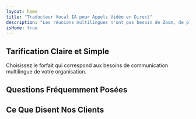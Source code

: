 ```yaml
---
layout: home
title: "Traducteur Vocal IA pour Appels Vidéo en Direct"
description: "Les réunions multilingues n'ont pas besoin de Zoom, de plugins ou d'interprètes. InterMind est un traducteur vocal IA pour les appels vidéo en temps réel — parlez et traduisez instantanément."
isHome: true
---
```


<!-- text="Concentrez-vous sur la croissance — laissez InterMind gérer les langues." -->
<!-- text="Les salles de classe prennent des années ; InterMind offre une compréhension en temps réel aujourd'hui, dans toutes les langues." -->
<!-- text="Comprenez instantanément — sans apprendre de langues étrangères" -->
<!-- title="Réunions Vidéo avec **Interprétation** en Direct" -->

<HeroSection
title="Réunions Vidéo **Multilingues** avec Interprétation **Vocale**"
text="Pour les entreprises où les **barrières linguistiques** signifient des opportunités manquées, des retards et des erreurs coûteuses.">

<AuthButton text="Essayer gratuitement" buttonClass="brand"/>
<!-- <ContactFormModalNav buttonText="Demander une Démo"/>
<NavButton to="#pricing" buttonClass="alt" buttonLabel="Tarifs" /> -->
</HeroSection>

<span id="1"></span>
<FeatureBlock :card="{
  title: 'Parlez Instantanément dans Plus de 100 Langues',
  details: 'InterMind permet à chaque participant de parler sa langue maternelle — naturellement, en [temps réel](/product/how-it-works), et sans sous-titres ni décalage.',
    items: [
      '✧ Parlez librement — soyez compris instantanément.',
      '✧ L\'interprétation alimentée par l\'IA capture le ton, l\'intention et la terminologie spécifique à l\'industrie.',
      '⚡︎ Interprétation **voix-à-voix** bidirectionnelle et continue sans configuration manuelle.',
    ],
  link: './product/what-is-intermind',
  src: {
    light: '/1.png',
    dark: '/1.png',
  },
  inversion: false
}" />

<span id="2"></span>
<FeatureBlock :card="{
    title: 'Conçu pour les Réunions Professionnelles — Pas Seulement pour Discuter',
    details: 'InterMind est une plateforme de réunion vidéo de niveau professionnel, pas un simple complément ou plugin.',
    items: [
      '✧ Résolution 1080p, suppression intelligente du bruit et captation vocale ciblée.',
      '✧ Planification, modération, démonstrations, enregistrement et intégration complète du calendrier — tout est intégré, prêt à l\'emploi. Les réunions peuvent durer jusqu\'à 24 heures.',
      '⚡︎ Transcriptions en direct, chat entre participants et un assistant IA qui maintient les réunions productives.'
    ],
    link: '/product/how-it-works',
    src: {
      light: '/3l.png',
      dark: '/3d.png',
    },
    inversion: true
  }" />

<span id="3"></span>
<FeatureBlock :card="{
  title: 'L\'**Intelligence au Cœur** de Vos Réunions',
  details: 'InterMind transforme chaque appel multilingue en connaissances claires et consultables.',
  items: [
    '⚡︎ Recherchez instantanément tout contenu dans les réunions passées et actuelles. Posez des questions naturellement, obtenez des réponses précises sans revoir les enregistrements.',
    '✧ Ne manquez jamais les points d\'action de vos réunions. Notre IA extrait automatiquement les tâches, les responsables et les délais des conversations.',
    '✧ Les résumés de réunion par IA fournissent les points clés instantanément dans n\'importe quelle langue, gardant tout le monde aligné sans prise de notes manuelle.',
  ],
  link: '/product/how-it-works#🧩-deep-memory-deep-understanding',
  src: {
    light: '/2l.png',
    dark: '/2d.png',
  },
  inversion: false
}" />

<span id="4"></span>
<FeatureBlock
  :card="{
    title: 'Sécurisé et Confidentiel par Design',
    details:
      'InterMind est conçu pour les conversations où la confiance est essentielle. Bien que nous nous appuyions sur une infrastructure tierce de premier ordre, [la confidentialité reste toujours entre vos mains](/product/privacy-architecture).',
    items: [
      '⚡︎ Confidentialité basée sur la région — choisissez où vos données sont traitées. Nous acheminons toute l\'interprétation, le stockage et l\'analyse via une infrastructure alignée sur votre zone de conformité (par ex. UE, États-Unis, Asie).',
      '✧ Privé par défaut — InterMind lui-même ne **stocke ni n\'utilise jamais** votre contenu pour l\'entraînement, le profilage ou l\'accès tiers.',
      '✧ Conforme par architecture — Prêt pour GDPR, CCPA et UAE PDPL, avec support complet des droits d\'exportation et de suppression.'
    ],
    link: '/product/privacy-architecture',
    src: {
      light: '/4.png',
      dark: '/4.png',
    },
    inversion: true
  }"
/>

## Tarification Claire et Simple

Choisissez le forfait qui correspond aux besoins de communication multilingue de votre organisation.

<PricingPlans :plans="[
  {
    title: '**Basic** &nbsp 1 utilisateur',
    price: '**Gratuit**',
    details: '25 réunions gratuites',
    items: [
      'Réunions vidéo de 100 participants + 30 Go de stockage mutualisé par utilisateur [💬](#2)',
      'Interprétation voix-à-voix [💬](#1)',
      'Assistant IA [💬](#3)',
    ],
  },
  {
    title: '**Pro** &nbsp 1-99 utilisateurs',
    price: '**20€** /mois/utilisateur, facturation annuelle',
    details: 'ou 25€ facturation mensuelle',
    items: [
      'Réunions vidéo de 150 participants + 2 To de stockage mutualisé par utilisateur [💬](#2)',
      'Interprétation voix-à-voix [💬](#1)',
      'Assistant IA [💬](#3)',
    ],
  },
  {
    title: '**Business** &nbsp 1-500 utilisateurs',
    price: '**Confidentialité**',
    details: 'Sécurité de niveau entreprise',
    items: [
      'Réunions vidéo de 500 participants + 5 To de stockage mutualisé par utilisateur [💬](#2)',
      'Interprétation voix-à-voix [💬](#1)',
      'Assistant IA [💬](#3)',
      'Confidentialité basée sur la région [💬](#4)',
    ],
  }
]">
<AuthButton text="Essayer gratuitement" buttonClass="alt"/>
<AuthButton text="Acheter maintenant" buttonClass="brand"/>
<ContactFormModalNav buttonText="Demander l'accès" buttonClass="alt"/>
</PricingPlans>

## Questions Fréquemment Posées

<AccordionGroup :items="[
  {
    q: 'Qu\'est-ce qu\'un utilisateur sous licence et qu\'est-ce qu\'un participant ?',
    a: 'Un utilisateur sous licence dispose soit d\'une licence de réunion gratuite ou payante et peut programmer des réunions avec des participants selon la capacité autorisée par son forfait. Un participant est une personne invitée à une réunion programmée par quelqu\'un disposant d\'une licence de réunion. Un participant n\'a pas besoin de compte ni de licence pour rejoindre une réunion et peut **participer gratuitement**. Les participants peuvent rejoindre une réunion depuis un ordinateur de bureau, un mobile ou une tablette.'
  },
  {
      q: 'Combien de participants peuvent rejoindre la réunion ?',
      a: 'Le nombre de participants dépend de votre forfait : Basic permet jusqu\'à 100 participants, Pro prend en charge jusqu\'à 150 participants, et Business accueille jusqu\'à 500 participants par réunion.'
  },
  {
    q: 'Combien de personnes peuvent utiliser une licence InterMind ?',
    a: 'Un utilisateur sous licence peut organiser un nombre illimité de réunions. Cependant, si plusieurs utilisateurs doivent programmer des réunions séparées en même temps, vous aurez besoin de licences de réunion supplémentaires par utilisateur.'
  },
  {
      q: 'L\'interprétation vocale fonctionne-t-elle sur tous les forfaits ?',
      a: 'Oui, l\'interprétation vocale en temps réel fonctionne sur tous les forfaits, y compris le forfait Basic gratuit. Cependant, le forfait Basic est limité à 25 réunions au total. Les forfaits Pro et Business permettent des réunions illimitées avec des limites de participants accrues et des fonctionnalités supplémentaires.'
  }
]" />

## Ce Que Disent Nos Clients

<AutoScrollTestimonials testimonialsUrl="/testimonials.json"/>